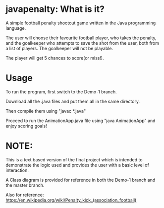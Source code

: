# javapenalty: What is it?
A simple football penalty shootout game written in the Java programming language.

The user will choose their favourite football player, who takes the penalty, and the goalkeeper who attempts to save the shot from the user, both from a list of players.
The goalkeeper will not be playable.

The player will get 5 chances to score(or miss!).

# Usage
To run the program, first switch to the Demo-1 branch. 

Download all the .java files and put them all in the same directory. 

Then compile them using "javac *.java"

Proceed to run the AnimationApp.java file using "java AnimationApp" and enjoy scoring goals!

# NOTE:
This is a text based version of the final project which is intended to demonstrate the logic used and provides the user with a basic level of interaction.

A Class diagram is provided for reference in both the Demo-1 branch and the master branch.

Also for reference:
https://en.wikipedia.org/wiki/Penalty_kick_(association_football)
